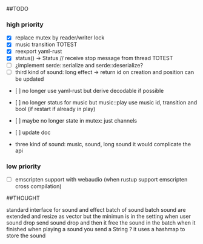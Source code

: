 ##TODO

### high priority
* [x] replace mutex by reader/writer lock
* [x] music transition TOTEST
* [x] reexport yaml-rust
* [x] status() -> Status // receive stop message from thread TOTEST
* [ ] ¿implement serde::serialize and serde::deserialize?
* [ ] third kind of sound: long effect -> return id on creation and position can be updated
* [ ] no longer use yaml-rust but derive decodable if possible
* [ ] no longer status for music but music::play use music id, transition and bool (if restart if already in play)
* [ ] maybe no longer state in mutex: just channels
* [ ] update doc

* three kind of sound: music, sound, long sound
  it would complicate the api

### low priority
* [ ] emscripten support with webaudio (when rustup support emscripten cross compilation)

##THOUGHT

standard interface for sound and effect
batch of sound
batch sound are extended and resize as vector but the minimun is in the setting
when user sound drop send sound drop and then it free the sound in the batch when it finished
when playing a sound you send a String ? it uses a hashmap to store the sound
